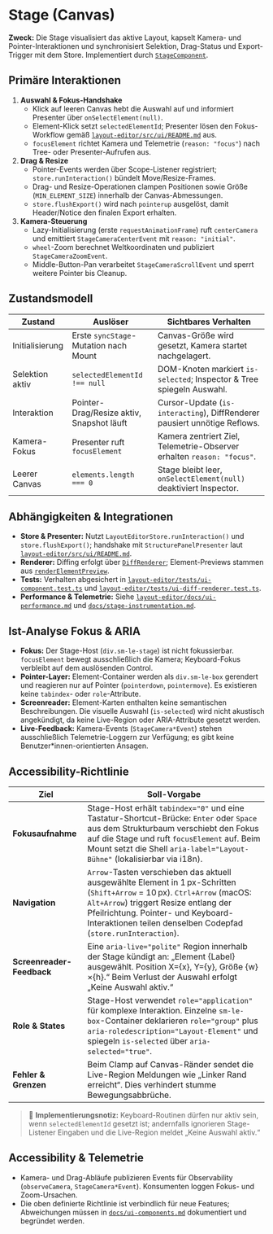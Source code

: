 # Stage (Canvas)

**Zweck:** Die Stage visualisiert das aktive Layout, kapselt Kamera- und Pointer-Interaktionen und synchronisiert Selektion, Drag-Status und Export-Trigger mit dem Store. Implementiert durch [`StageComponent`](../../layout-editor/src/ui/components/stage.ts).

## Primäre Interaktionen

1. **Auswahl & Fokus-Handshake**
   - Klick auf leeren Canvas hebt die Auswahl auf und informiert Presenter über `onSelectElement(null)`.
   - Element-Klick setzt `selectedElementId`; Presenter lösen den Fokus-Workflow gemäß [`layout-editor/src/ui/README.md`](../../layout-editor/src/ui/README.md#fokus-handshake-tree--stage) aus.
   - `focusElement` richtet Kamera und Telemetrie (`reason: "focus"`) nach Tree- oder Presenter-Aufrufen aus.
2. **Drag & Resize**
   - Pointer-Events werden über Scope-Listener registriert; `store.runInteraction()` bündelt Move/Resize-Frames.
   - Drag- und Resize-Operationen clampen Positionen sowie Größe (`MIN_ELEMENT_SIZE`) innerhalb der Canvas-Abmessungen.
   - `store.flushExport()` wird nach `pointerup` ausgelöst, damit Header/Notice den finalen Export erhalten.
3. **Kamera-Steuerung**
   - Lazy-Initialisierung (erste `requestAnimationFrame`) ruft `centerCamera` und emittiert `StageCameraCenterEvent` mit `reason: "initial"`.
   - `wheel`-Zoom berechnet Weltkoordinaten und publiziert `StageCameraZoomEvent`.
   - Middle-Button-Pan verarbeitet `StageCameraScrollEvent` und sperrt weitere Pointer bis Cleanup.

## Zustandsmodell

| Zustand | Auslöser | Sichtbares Verhalten |
| --- | --- | --- |
| Initialisierung | Erste `syncStage`-Mutation nach Mount | Canvas-Größe wird gesetzt, Kamera startet nachgelagert. |
| Selektion aktiv | `selectedElementId !== null` | DOM-Knoten markiert `is-selected`; Inspector & Tree spiegeln Auswahl. |
| Interaktion | Pointer-Drag/Resize aktiv, Snapshot läuft | Cursor-Update (`is-interacting`), DiffRenderer pausiert unnötige Reflows. |
| Kamera-Fokus | Presenter ruft `focusElement` | Kamera zentriert Ziel, Telemetrie-Observer erhalten `reason: "focus"`. |
| Leerer Canvas | `elements.length === 0` | Stage bleibt leer, `onSelectElement(null)` deaktiviert Inspector. |

## Abhängigkeiten & Integrationen

- **Store & Presenter:** Nutzt `LayoutEditorStore.runInteraction()` und `store.flushExport()`; handshake mit `StructurePanelPresenter` laut [`layout-editor/src/ui/README.md`](../../layout-editor/src/ui/README.md#fokus-handshake-tree--stage).
- **Renderer:** Diffing erfolgt über [`DiffRenderer`](diff-renderer.md); Element-Previews stammen aus [`renderElementPreview`](../../layout-editor/src/ui/element-preview.ts).
- **Tests:** Verhalten abgesichert in [`layout-editor/tests/ui-component.test.ts`](../../layout-editor/tests/ui-component.test.ts) und [`layout-editor/tests/ui-diff-renderer.test.ts`](../../layout-editor/tests/ui-diff-renderer.test.ts).
- **Performance & Telemetrie:** Siehe [`layout-editor/docs/ui-performance.md`](../../layout-editor/docs/ui-performance.md#stage-component) und [`docs/stage-instrumentation.md`](../stage-instrumentation.md#kamera-telemetrie).

## Ist-Analyse Fokus & ARIA

- **Fokus:** Der Stage-Host (`div.sm-le-stage`) ist nicht fokussierbar. `focusElement` bewegt ausschließlich die Kamera; Keyboard-Fokus verbleibt auf dem auslösenden Control.
- **Pointer-Layer:** Element-Container werden als `div.sm-le-box` gerendert und reagieren nur auf Pointer (`pointerdown`, `pointermove`). Es existieren keine `tabindex`- oder `role`-Attribute.
- **Screenreader:** Element-Karten enthalten keine semantischen Beschreibungen. Die visuelle Auswahl (`is-selected`) wird nicht akustisch angekündigt, da keine Live-Region oder ARIA-Attribute gesetzt werden.
- **Live-Feedback:** Kamera-Events (`StageCamera*Event`) stehen ausschließlich Telemetrie-Loggern zur Verfügung; es gibt keine Benutzer*innen-orientierten Ansagen.

## Accessibility-Richtlinie

| Ziel | Soll-Vorgabe |
| --- | --- |
| **Fokusaufnahme** | Stage-Host erhält `tabindex="0"` und eine Tastatur-Shortcut-Brücke: `Enter` oder `Space` aus dem Strukturbaum verschiebt den Fokus auf die Stage und ruft `focusElement` auf. Beim Mount setzt die Shell `aria-label="Layout-Bühne"` (lokalisierbar via i18n). |
| **Navigation** | `Arrow`-Tasten verschieben das aktuell ausgewählte Element in 1 px-Schritten (`Shift+Arrow` = 10 px). `Ctrl+Arrow` (macOS: `Alt+Arrow`) triggert Resize entlang der Pfeilrichtung. Pointer- und Keyboard-Interaktionen teilen denselben Codepfad (`store.runInteraction`). |
| **Screenreader-Feedback** | Eine `aria-live="polite"` Region innerhalb der Stage kündigt an: „Element {Label} ausgewählt. Position X={x}, Y={y}, Größe {w}×{h}.“ Beim Verlust der Auswahl erfolgt „Keine Auswahl aktiv.“ |
| **Role & States** | Stage-Host verwendet `role="application"` für komplexe Interaktion. Einzelne `sm-le-box`-Container deklarieren `role="group"` plus `aria-roledescription="Layout-Element"` und spiegeln `is-selected` über `aria-selected="true"`. |
| **Fehler & Grenzen** | Beim Clamp auf Canvas-Ränder sendet die Live-Region Meldungen wie „Linker Rand erreicht“. Dies verhindert stumme Bewegungsabbrüche. |

> 🔎 **Implementierungsnotiz:** Keyboard-Routinen dürfen nur aktiv sein, wenn `selectedElementId` gesetzt ist; andernfalls ignorieren Stage-Listener Eingaben und die Live-Region meldet „Keine Auswahl aktiv.“

## Accessibility & Telemetrie

- Kamera- und Drag-Abläufe publizieren Events für Observability (`observeCamera`, `StageCamera*Event`). Konsumenten loggen Fokus- und Zoom-Ursachen.
- Die oben definierte Richtlinie ist verbindlich für neue Features; Abweichungen müssen in [`docs/ui-components.md`](../ui-components.md#accessibility-richtlinie-stage-tree-shell) dokumentiert und begründet werden.
